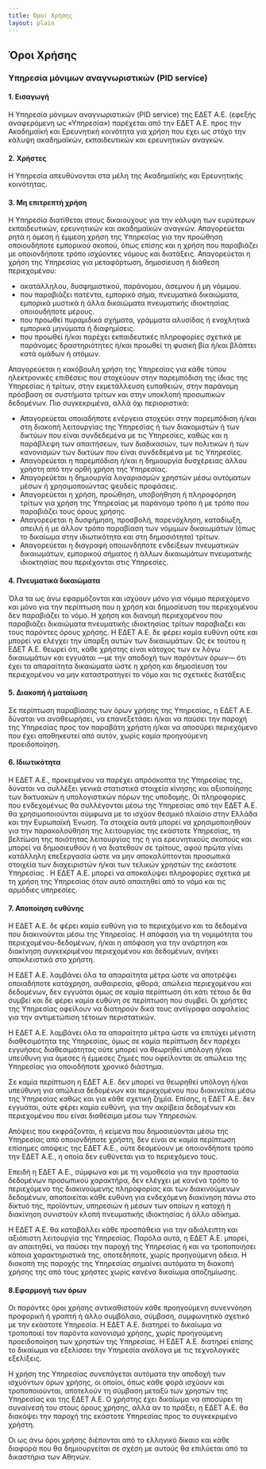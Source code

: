 ```yaml
---
title: Όροι Χρήσης
layout: plain
---
```


## Όροι Χρήσης

### Yπηρεσία μόνιμων αναγνωριστικών (PID service)


#### 1. Εισαγωγή
H Yπηρεσία μόνιμων αναγνωριστικών (PID service) της ΕΔΕΤ Α.Ε. (εφεξής αναφερόμενη ως «Υπηρεσία») παρέχεται από την ΕΔΕΤ Α.Ε. προς την Ακαδημαϊκή και Ερευνητική κοινότητα για χρήση που έχει ως στόχο την κάλυψη ακαδημαϊκών, εκπαιδευτικών και ερευνητικών αναγκών. 


#### 2. Χρήστες
H Υπηρεσία απευθύνονται στα μέλη της  Ακαδημαϊκής και Ερευνητικής κοινότητας.


#### 3. Μη επιτρεπτή χρήση
H Υπηρεσία διατίθεται στους δικαιούχους για την κάλυψη των ευρύτερων εκπαιδευτικών, ερευνητικών και ακαδημαϊκών αναγκών. Απαγορεύεται ρητά η άμεση ή έμμεση χρήση της Υπηρεσίας για την προώθηση οποιουδήποτε εμπορικού σκοπού, όπως επίσης και η χρήση που παραβιάζει με οποιονδήποτε τρόπο ισχύοντες νόμους και διατάξεις.
Απαγορεύεται η χρήση της Υπηρεσίας για μεταφόρτωση, δημοσίευση ή διάθεση περιεχομένου:

 -  ακατάλληλου, δυσφημιστικού, παράνομου, άσεμνου ή μη νόμιμου.
 -  που παραβιάζει πατέντα, εμπορικό σήμα, πνευματικά δικαιώματα, εμπορικά μυστικά ή άλλα δικαιώματα πνευματικής ιδιοκτησίας οποιουδήποτε μέρους.
 -  που προωθεί πυραμιδικά σχήματα, γράμματα αλυσίδας ή ενοχλητικά εμπορικά μηνύματα ή διαφημίσεις.
 -  που προωθεί ή/και παρέχει εκπαιδευτικές πληροφορίες σχετικά με παράνομες δραστηριότητες ή/και προωθεί τη φυσική βία ή/και βλάπτει κατά ομάδων ή ατόμων.

Απαγορεύεται η κακόβουλη χρήση της Υπηρεσίας για κάθε τύπου ηλεκτρονικές επιθέσεις που στοχεύουν στην παρεμπόδιση της ίδιας της Υπηρεσίας ή τρίτων, στην εκμετάλλευση ευπαθειών, στην παράνομη πρόσβαση σε συστήματα τρίτων και στην υποκλοπή προσωπικών δεδομένων. Πιο συγκεκριμένα, αλλά όχι περιοριστικά:

- Απαγορεύεται οποιαδήποτε ενέργεια στοχεύει στην παρεμπόδιση ή/και στη διακοπή λειτουργίας της Υπηρεσίας ή των διακομιστών ή των δικτύων που είναι συνδεδεμένα με τις Υπηρεσίες, καθώς και η παράβλεψη των απαιτήσεων, των διαδικασιών, των πολιτικών ή των κανονισμών των δικτύων που είναι συνδεδεμένα με τις Υπηρεσίες.
- Απαγορεύεται η παρεμπόδιση ή/και η δημιουργία δυσχέρειας άλλου χρήστη από την ορθή χρήση της Υπηρεσίας.
- Απαγορεύεται η δημιουργία λογαριασμών χρηστών μέσω αυτόματων μέσων ή χρησιμοποιώντας ψευδείς προφάσεις.
- Απαγορεύεται η χρήση, προώθηση, υποβοήθηση ή πληροφόρηση τρίτων για χρήση της Υπηρεσίας με παράνομο τρόπο ή με τρόπο που παραβιάζει τους όρους χρήσης.
- Απαγορεύεται η δυσφήμηση, προσβολή, παρενόχληση, καταδίωξη, απειλή ή με άλλον τρόπο παραβίαση των νόμιμων δικαιωμάτων (όπως το δικαίωμα στην ιδιωτικότητα και στη δημοσιότητα) τρίτων.
- Απαγορεύεται η διαγραφή οποιωνδήποτε ενδείξεων πνευματικών δικαιωμάτων, εμπορικού σήματος ή άλλων δικαιωμάτων πνευματικής ιδιοκτησίας που περιέχονται στις Υπηρεσίες.



#### 4. Πνευματικά δικαιώματα
Όλα τα ως άνω εφαρμόζονται και ισχύουν μόνο για νόμιμο περιεχόμενο και μόνο για την περίπτωση που η χρήση και δημοσίευση του περιεχομένου δεν παραβιάζει το νόμο. Η χρήση και διανομή περιεχομένου που παραβιάζει δικαιώματα πνευματικής ιδιοκτησίας τρίτων παραβιάζει και τους παρόντες όρους χρήσης.
Η ΕΔΕΤ Α.Ε. δε φέρει καμία ευθύνη ούτε και μπορεί να ελέγχει την ύπαρξη αυτών των δικαιωμάτων. Ως εκ τούτου η ΕΔΕΤ Α.Ε. θεωρεί ότι, κάθε χρήστης είναι κάτοχος των εν λόγω δικαιωμάτων και εγγυάται —με την αποδοχή των παρόντων όρων— ότι έχει τα απαραίτητα δικαιώματα ώστε η χρήση και δημοσίευση του περιεχομένου να μην καταστρατηγεί το νόμο και τις σχετικές διατάξεις



#### 5. Διακοπή ή ματαίωση
Σε περίπτωση παραβίασης των όρων χρήσης της Υπηρεσίας, η ΕΔΕΤ Α.Ε. δύναται να αναθεωρήσει, να επανεξετάσει ή/και να παύσει την παροχή της Υπηρεσίας προς τον παραβάτη χρήστη ή/και να αποσύρει περιεχόμενο που έχει αποθηκευτεί από αυτόν, χωρίς καμία προηγούμενη προειδοποίηση.



#### 6. Ιδιωτικότητα
Η ΕΔΕΤ Α.Ε., προκειμένου να παρέχει απρόσκοπτα της Υπηρεσίας της, δύναται να συλλέξει γενικά στατιστικά στοιχεία κίνησης και αξιοποίησης των δικτυακών ή υπολογιστικών πόρων της υποδομής.  Οι πληροφορίες που ενδεχομένως θα συλλέγονται μέσω της Yπηρεσίας από την ΕΔΕΤ Α.Ε. θα χρησιμοποιούνται σύμφωνα με το ισχύον θεσμικό πλαίσιο στην Ελλάδα και την Ευρωπαϊκή Ένωση. Τα στοιχεία αυτά μπορεί να χρησιμοποιηθούν για την παρακολούθηση της λειτουργίας της εκάστοτε Υπηρεσίας, τη βελτίωση της ποιότητας λειτουργίας της ή για ερευνητικούς σκοπούς και μπορεί να δημοσιευθούν ή να διατεθούν σε τρίτους, αφού πρώτα γίνει κατάλληλη επεξεργασία ώστε να μην αποκαλύπτονται προσωπικά στοιχεία των διαχειριστών ή/και των τελικών χρηστών της εκάστοτε Υπηρεσίας . Η ΕΔΕΤ Α.Ε. μπορεί να αποκαλύψει πληροφορίες σχετικά με τη χρήση της Υπηρεσίας όταν αυτό απαιτηθεί από το νόμο και τις αρμόδιες υπηρεσίες.



#### 7. Αποποίηση ευθύνης
Η ΕΔΕΤ Α.Ε. δε φέρει καμία ευθύνη για το περιεχόμενο και τα δεδομένα που διακινούνται μέσω της Υπηρεσίας. Η απόφαση για τη νομιμότητα του περιεχομένου-δεδομένων, ή/και η απόφαση για την ανάρτηση και διακίνηση συγκεκριμένου περιεχομένου και δεδομένων, ανήκει αποκλειστικά στο χρήστη.

Η ΕΔΕΤ Α.Ε. λαμβάνει όλα τα απαραίτητα μέτρα ώστε να αποτρέψει οποιαδήποτε κατάχρηση, αυθαιρεσία, φθορά, απώλεια περιεχομένου και δεδομένων, δεν εγγυάται όμως σε καμία περίπτωση ότι κάτι τέτοιο δε θα συμβεί και δε φέρει καμία ευθύνη σε περίπτωση που συμβεί. Οι χρήστες της Υπηρεσίας οφείλουν να διατηρούν δικά τους αντίγραφα ασφαλείας για την αντιμετώπιση τέτοιων περιστατικών.

Η ΕΔΕΤ Α.Ε. λαμβάνει όλα τα απαραίτητα μέτρα ώστε να επιτύχει μέγιστη διαθεσιμότητα της Υπηρεσίας, όμως σε καμία περίπτωση δεν παρέχει εγγυήσεις διαθεσιμότητας ούτε μπορεί να θεωρηθεί υπόλογη ή/και υπεύθυνη για άμεσες ή έμμεσες ζημιές που οφείλονται σε απώλεια της Υπηρεσίας για οποιοδήποτε χρονικό διάστημα.

Σε καμία περίπτωση η ΕΔΕΤ Α.Ε. δεν μπορεί να θεωρηθεί υπόλογη ή/και υπεύθυνη για απώλεια δεδομένων και περιεχομένου που διακινείται μέσω της Υπηρεσίας καθώς και για κάθε σχετική ζημία. Επίσης, η ΕΔΕΤ Α.Ε. δεν εγγυάται, ούτε φέρει καμία ευθύνη, για την ακρίβεια δεδομένων και περιεχομένου που είναι διαθέσιμα μέσω των Υπηρεσιών.

Απόψεις που εκφράζονται, ή κείμενα που δημοσιεύονται μέσω της Υπηρεσίας από οποιονδήποτε χρήστη, δεν είναι σε καμία περίπτωση επίσημες απόψεις της ΕΔΕΤ Α.Ε., ούτε δεσμεύουν με οποιονδήποτε τρόπο την ΕΔΕΤ Α.Ε., η οποία δεν ευθύνεται για το περιεχόμενο τους.

Επειδή η ΕΔΕΤ Α.Ε., σύμφωνα και με τη νομοθεσία για την προστασία δεδομένων προσωπικού χαρακτήρα, δεν ελέγχει με κανένα τρόπο το περιεχόμενο της διακινούμενης πληροφορίας και των διακινούμενων δεδομένων, αποποιείται κάθε ευθύνη για ενδεχόμενη διακίνηση πάνω στο δίκτυό της, προϊόντων, υπηρεσιών ή μέσων των οποίων η κατοχή ή διακίνηση συνιστούν κλοπή πνευματικής ιδιοκτησίας ή άλλο αδίκημα.

Η ΕΔΕΤ Α.Ε. θα καταβάλλει κάθε προσπάθεια για την αδιάλειπτη και αξιόπιστη λειτουργία της Υπηρεσίας. Παρόλα αυτά, η ΕΔΕΤ Α.Ε. μπορεί, αν απαιτηθεί, να παύσει την παροχή της Υπηρεσίας ή και να τροποποιήσει κάποια χαρακτηριστικά της, οποτεδήποτε, χωρίς προηγούμενη άδεια. Η διακοπή της παροχής της Υπηρεσίας σημαίνει αυτόματα τη διακοπή χρήσης της από τους χρήστες χωρίς κανένα δικαίωμα αποζημίωσης.



#### 8.Εφαρμογή των όρων
Οι παρόντες όροι χρήσης αντικαθιστούν κάθε προηγούμενη συνεννόηση προφορική ή γραπτή ή άλλο συμβόλαιο, σύμβαση, συμφωνητικό σχετικό με την εκάστοτε Υπηρεσία. Η ΕΔΕΤ Α.Ε. διατηρεί το δικαίωμα να τροποποιεί τον παρόντα κανονισμό χρήσης, χωρίς προηγούμενη προειδοποίηση των χρηστών της Υπηρεσίας. Η ΕΔΕΤ Α.Ε. διατηρεί επίσης το δικαίωμα να εξελίσσει την Υπηρεσία ανάλογα με τις τεχνολογικές εξελίξεις.

Η χρήση της Υπηρεσίας συνεπάγεται αυτόματα την αποδοχή των ισχυόντων όρων χρήσης, οι οποίοι, όπως κάθε φορά ισχύουν και τροποποιούνται, αποτελούν τη σύμβαση μεταξύ των χρηστών της Υπηρεσίας και της ΕΔΕΤ Α.Ε. Ο χρήστης έχει δικαίωμα να αποσύρει τη συναίνεσή του στους όρους χρήσης, αλλά αν το πράξει, η ΕΔΕΤ Α.Ε. θα διακόψει την παροχή της εκάστοτε Υπηρεσίας προς το συγκεκριμένο χρήστη.

Οι ως άνω όροι χρήσης διέπονται από το ελληνικό δίκαιο και κάθε διαφορά που θα δημιουργείται σε σχέση με αυτούς θα επιλύεται από τα δικαστήρια των Αθηνών.
